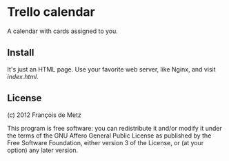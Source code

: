 # Trello calendar

A calendar with cards assigned to you.

## Install

It's just an HTML page. Use your favorite web server, like Nginx, and visit *index.html*.

## License

(c) 2012 François de Metz

This program is free software: you can redistribute it and/or modify
it under the terms of the GNU Affero General Public License as published by
the Free Software Foundation, either version 3 of the License, or
(at your option) any later version.
